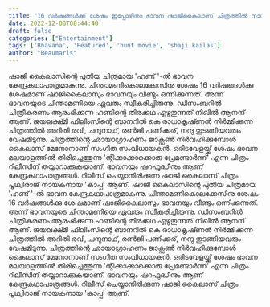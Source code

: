 ```yaml
---
title: "16 വര്‍ഷങ്ങള്‍ക്ക് ശേഷം ഇപ്പോഴിതാ ഭാവന ഷാജികൈലാസ് ചിത്രത്തിൽ നായികയാകുന്നു"
date: 2022-12-08T08:44:48
draft: false
categories: ["Entertainment"]
tags: ['Bhavana', 'Featured', 'hunt movie', 'shaji kailas']
author: "Beaumaris"
---
```


ഷാജി കൈലാസിന്റെ പുതിയ ചിത്രമായ 'ഹണ്ട് '-ൽ ഭാവന കേന്ദ്രകഥാപാത്രമാകുന്നു. ചിന്താമണികൊലക്കേസിനു ശേഷം 16 വര്‍ഷങ്ങള്‍ക്കു ശേഷമാണ് ഷാജികൈലാസും ഭാവനയും വീണ്ടും ഒന്നിക്കുന്നത്. അന്ന് ഭാവനയുടെ ചിന്താമണിയെ ഏവരും സ്വീകരിച്ചിരുന്നു. ഡിസംബറില്‍ ചിത്രീകരണം ആരംഭിക്കുന്ന ഹണ്ടിന്റെ തിരക്കഥ എഴുതുന്നത് നിഖില്‍ ആനന്ദ് ആണ്. ജയലക്ഷ്‍മി ഫിലിംസിന്റെ ബാനറില്‍ കെ രാധാകൃഷ്‍ണൻ നിർമ്മിക്കുന്ന ചിത്രത്തിൽ അദിതി രവി, ചന്ദുനാഥ്, രണ്‍ജി പണിക്കര്, നന്ദു തുടങ്ങിയവരും വേഷമിടുന്നു. ചിത്രത്തിന്റെ ഛായാഗ്രാഹണം ജാക്സൺ നിർവഹിക്കുമ്പോൾ കൈലാസ് മേനോനാണ് സംഗീത സംവിധായകൻ. ഒരിടവേളയ്ക്ക് ശേഷം ഭാവന മലയാളത്തില്‍ തിരിച്ചെത്തുന്ന 'ന്റിക്കാക്കാക്കൊരു പ്രേമണ്ടാര്‍ന്ന്' എന്ന ചിത്രം റിലീസിന് തയ്യാറാക്കുകയാണ്. ഭാവനയും ഷറഫുദ്ധീനും ആണ് കേന്ദ്രകഥാപാത്രങ്ങൾ. റിലീസ് ചെയ്യാനിരിക്കുന്ന ഷാജി കൈലാസ് ചിത്രം പൃഥ്വിരാജ് നായകനായ 'കാപ്പ' ആണ്.
ഷാജി കൈലാസിന്റെ പുതിയ ചിത്രമായ 'ഹണ്ട് '-ൽ ഭാവന കേന്ദ്രകഥാപാത്രമാകുന്നു. ചിന്താമണികൊലക്കേസിനു ശേഷം 16 വര്‍ഷങ്ങള്‍ക്കു ശേഷമാണ് ഷാജികൈലാസും ഭാവനയും വീണ്ടും ഒന്നിക്കുന്നത്. അന്ന് ഭാവനയുടെ ചിന്താമണിയെ ഏവരും സ്വീകരിച്ചിരുന്നു. ഡിസംബറില്‍ ചിത്രീകരണം ആരംഭിക്കുന്ന ഹണ്ടിന്റെ തിരക്കഥ എഴുതുന്നത് നിഖില്‍ ആനന്ദ് ആണ്. ജയലക്ഷ്‍മി ഫിലിംസിന്റെ ബാനറില്‍ കെ രാധാകൃഷ്‍ണൻ നിർമ്മിക്കുന്ന ചിത്രത്തിൽ അദിതി രവി, ചന്ദുനാഥ്, രണ്‍ജി പണിക്കര്, നന്ദു തുടങ്ങിയവരും വേഷമിടുന്നു. ചിത്രത്തിന്റെ ഛായാഗ്രാഹണം ജാക്സൺ നിർവഹിക്കുമ്പോൾ കൈലാസ് മേനോനാണ് സംഗീത സംവിധായകൻ. ഒരിടവേളയ്ക്ക് ശേഷം ഭാവന മലയാളത്തില്‍ തിരിച്ചെത്തുന്ന 'ന്റിക്കാക്കാക്കൊരു പ്രേമണ്ടാര്‍ന്ന്' എന്ന ചിത്രം റിലീസിന് തയ്യാറാക്കുകയാണ്. ഭാവനയും ഷറഫുദ്ധീനും ആണ് കേന്ദ്രകഥാപാത്രങ്ങൾ. റിലീസ് ചെയ്യാനിരിക്കുന്ന ഷാജി കൈലാസ് ചിത്രം പൃഥ്വിരാജ് നായകനായ 'കാപ്പ' ആണ്.
